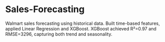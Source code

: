 # Sales-Forecasting
Walmart sales forecasting using historical data. Built time-based features, applied Linear Regression and XGBoost. XGBoost achieved R²=0.97 and RMSE=3296, capturing both trend and seasonality.
